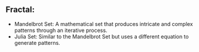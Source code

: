 ## Fractal:
 - Mandelbrot Set: A mathematical set that produces intricate and complex patterns through an iterative process.
 - Julia Set: Similar to the Mandelbrot Set but uses a different equation to generate patterns.
